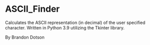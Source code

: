 # ASCII_Finder
 Calculates the ASCII representation (in decimal) of the user specified character. Written in Python 3.9 utilizing the Tkinter library.
 
 By Brandon Dotson
